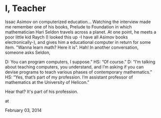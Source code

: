 # I, Teacher

Issac Asimov on computerized education... Watching the interview made me remember one of his books, Prelude to Foundation in which mathematician Hari Seldon travels across a planet. At one point, he meets a poor little kid Raych (I looked this up -I have all Asimov books electronically-), and gives him a educational computer in return for some item. "Wanna learn math? Here it is". Hah! In another conversation, someone asks Seldon,

D: You can program computers, I suppose.”
HS: “Of course.”
D: “I’m talking about teaching computers, you understand, and I’m asking if you can devise programs to teach various phases of contemporary mathematics.”
HS: “Yes, that’s part of my profession. I’m assistant professor of mathematics at the University of Helicon.”

Hear that? It's part of his profession. 







at

February 03, 2014















